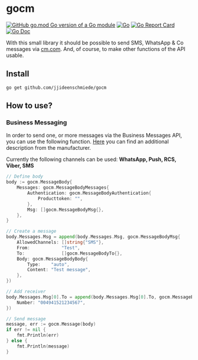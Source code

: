 # gocm

[![GitHub go.mod Go version of a Go module](https://img.shields.io/github/go-mod/go-version/jjideenschmiede/gocm.svg)](https://golang.org/) [![Go](https://github.com/jjideenschmiede/gocm/actions/workflows/go.yml/badge.svg)](https://github.com/jjideenschmiede/gocm/actions/workflows/go.yml) [![Go Report Card](https://goreportcard.com/badge/github.com/jjideenschmiede/gocm)](https://goreportcard.com/report/github.com/jjideenschmiede/gocm) [![Go Doc](https://godoc.org/github.com/jjideenschmiede/gocm?status.svg)](https://pkg.go.dev/github.com/jjideenschmiede/gocm)

With this small library it should be possible to send SMS, WhatsApp & Co messages via [cm.com](https://www.cm.com/de-de/). And, of course, to make other functions of the API usable.

## Install

```console
go get github.com/jjideenschmiede/gocm
```

## How to use?

### Business Messaging

In order to send one, or more messages via the Business Messages API, you can use the following function. [Here](https://www.cm.com/app/docs/en/api/business-messaging-api/1.0/index#introduction) you can find an additional description from the manufacturer.

Currently the following channels can be used: **WhatsApp, Push, RCS, Viber, SMS**

```go
// Define body
body := gocm.MessageBody{
    Messages: gocm.MessageBodyMessages{
        Authentication: gocm.MessageBodyAuthentication{
            Producttoken: "",
        },
        Msg: []gocm.MessageBodyMsg{},
    },
}

// Create a message
body.Messages.Msg = append(body.Messages.Msg, gocm.MessageBodyMsg{
    AllowedChannels: []string{"SMS"},
    From:            "Test",
    To:              []gocm.MessageBodyTo{},
    Body: gocm.MessageBodyBody{
        Type:    "auto",
        Content: "Test message",
    },
})

// Add receiver
body.Messages.Msg[0].To = append(body.Messages.Msg[0].To, gocm.MessageBodyTo{
    Number: "004941521234567",
})

// Send message
message, err := gocm.Message(body)
if err != nil {
    fmt.Println(err)
} else {
    fmt.Println(message)
}
```

